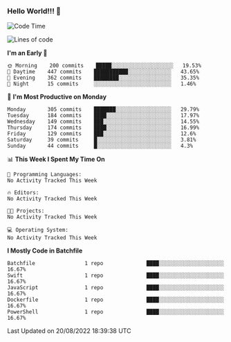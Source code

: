 ### Hello World!!! 👋

<!--
**kekotek/kekotek** is a ✨ _special_ ✨ repository because its `README.md` (this file) appears on your GitHub profile.

Here are some ideas to get you started:

- 🔭 I’m currently working on ...
- 🌱 I’m currently learning ...
- 👯 I’m looking to collaborate on ...
- 🤔 I’m looking for help with ...
- 💬 Ask me about ...
- 📫 How to reach me: ...
- 😄 Pronouns: ...
- ⚡ Fun fact: ...
-->

<!--START_SECTION:waka-->
![Code Time](http://img.shields.io/badge/Code%20Time-361%20hrs%2013%20mins-blue)

![Lines of code](https://img.shields.io/badge/From%20Hello%20World%20I%27ve%20Written-19%20Thousand%20lines%20of%20code-blue)

**I'm an Early 🐤** 

```text
🌞 Morning    200 commits    █████░░░░░░░░░░░░░░░░░░░░   19.53% 
🌆 Daytime    447 commits    ███████████░░░░░░░░░░░░░░   43.65% 
🌃 Evening    362 commits    ████████░░░░░░░░░░░░░░░░░   35.35% 
🌙 Night      15 commits     ░░░░░░░░░░░░░░░░░░░░░░░░░   1.46%

```
📅 **I'm Most Productive on Monday** 

```text
Monday       305 commits    ███████░░░░░░░░░░░░░░░░░░   29.79% 
Tuesday      184 commits    ████░░░░░░░░░░░░░░░░░░░░░   17.97% 
Wednesday    149 commits    ███░░░░░░░░░░░░░░░░░░░░░░   14.55% 
Thursday     174 commits    ████░░░░░░░░░░░░░░░░░░░░░   16.99% 
Friday       129 commits    ███░░░░░░░░░░░░░░░░░░░░░░   12.6% 
Saturday     39 commits     █░░░░░░░░░░░░░░░░░░░░░░░░   3.81% 
Sunday       44 commits     █░░░░░░░░░░░░░░░░░░░░░░░░   4.3%

```


📊 **This Week I Spent My Time On** 

```text
💬 Programming Languages: 
No Activity Tracked This Week

🔥 Editors: 
No Activity Tracked This Week

🐱‍💻 Projects: 
No Activity Tracked This Week

💻 Operating System: 
No Activity Tracked This Week

```

**I Mostly Code in Batchfile** 

```text
Batchfile                1 repo              ████░░░░░░░░░░░░░░░░░░░░░   16.67% 
Swift                    1 repo              ████░░░░░░░░░░░░░░░░░░░░░   16.67% 
JavaScript               1 repo              ████░░░░░░░░░░░░░░░░░░░░░   16.67% 
Dockerfile               1 repo              ████░░░░░░░░░░░░░░░░░░░░░   16.67% 
PowerShell               1 repo              ████░░░░░░░░░░░░░░░░░░░░░   16.67%

```



 Last Updated on 20/08/2022 18:39:38 UTC
<!--END_SECTION:waka-->
